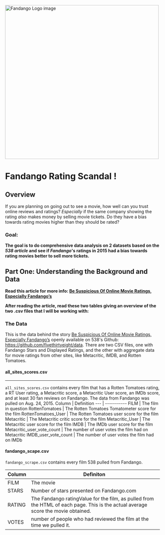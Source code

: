 <img src="https://upload.wikimedia.org/wikipedia/commons/2/23/Fandango_2014.svg" alt="Fandango Logo image" width="500">

# Fandango Rating Scandal !

## Overview

If you are planning on going out to see a movie, how well can you trust online reviews and ratings? *Especially* if the same company showing the rating *also* makes money by selling movie tickets. Do they have a bias towards rating movies higher than they should be rated?

### Goal:

**The goal is to do comprehensive data analysis on 2 datasets based on the *538 article* and see if *Fandango*'s ratings in 2015 had a bias towards rating movies better to sell more tickets.**

## Part One: Understanding the Background and Data

**Read this article for more info: [Be Suspicious Of Online Movie Ratings, Especially Fandango’s](http://fivethirtyeight.com/features/fandango-movies-ratings/)**

**After reading the article, read these two tables giving an overview of the two .csv files that I will be working with:**

### The Data

This is the data behind the story [Be Suspicious Of Online Movie Ratings, Especially Fandango’s](http://fivethirtyeight.com/features/fandango-movies-ratings/) openly available on 538's Github: https://github.com/fivethirtyeight/data. There are two CSV files, one with Fandango Stars and Displayed Ratings, and the other with aggregate data for movie ratings from other sites, like Metacritic, IMDB, and Rotten Tomatoes.
#### all_sites_scores.csv
-----

`all_sites_scores.csv` contains every film that has a Rotten Tomatoes rating, a RT User rating, a Metacritic score, a Metacritic User score, an IMDb score, and at least 30 fan reviews on Fandango. The data from Fandango was pulled on Aug. 24, 2015.
Column | Definition
--- | -----------
FILM | The film in question
RottenTomatoes | The Rotten Tomatoes Tomatometer score  for the film
RottenTomatoes_User | The Rotten Tomatoes user score for the film
Metacritic | The Metacritic critic score for the film
Metacritic_User | The Metacritic user score for the film
IMDB | The IMDb user score for the film
Metacritic_user_vote_count | The number of user votes the film had on Metacritic
IMDB_user_vote_count | The number of user votes the film had on IMDb

#### fandango_scape.csv
`fandango_scrape.csv` contains every film 538 pulled from Fandango.

Column | Definiton
--- | ---------
FILM | The movie
STARS | Number of stars presented on Fandango.com
RATING |  The Fandango ratingValue for the film, as pulled from the HTML of each page. This is the actual average score the movie obtained.
VOTES | number of people who had reviewed the film at the time we pulled it.
